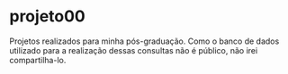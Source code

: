 # projeto00
Projetos realizados para minha pós-graduação. Como o banco de dados utilizado para a realização dessas consultas não é público, não irei compartilha-lo. 
